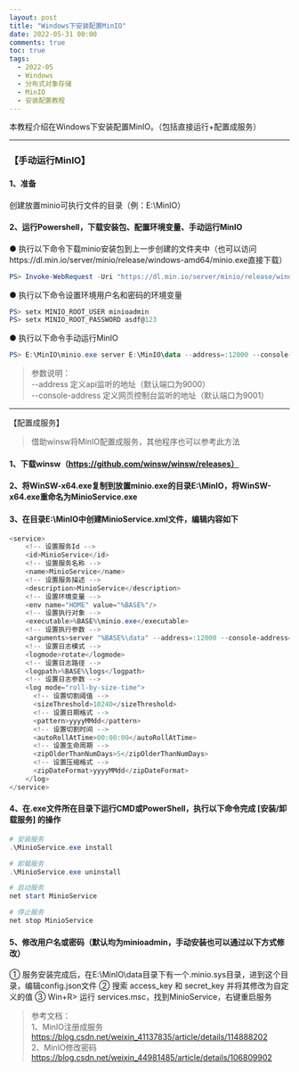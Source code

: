 ```yaml
---
layout: post
title: "Windows下安装配置MinIO"
date: 2022-05-31 00:00
comments: true
toc: true
tags:
  - 2022-05
  - Windows
  - 分布式对象存储
  - MinIO
  - 安装配置教程
---
```


本教程介绍在Windows下安装配置MinIO。（包括直接运行+配置成服务）

<!--more-->

---

### 【手动运行MinIO】

#### 1、准备
创建放置minio可执行文件的目录（例：E:\MinIO）

#### 2、运行Powershell，下载安装包、配置环境变量、手动运行MinIO
● 执行以下命令下载minio安装包到上一步创建的文件夹中（也可以访问https://dl.min.io/server/minio/release/windows-amd64/minio.exe直接下载）


``` powershell
PS> Invoke-WebRequest -Uri "https://dl.min.io/server/minio/release/windows-amd64/minio.exe" -OutFile "E:\MinIO\minio.exe"
```

● 执行以下命令设置环境用户名和密码的环境变量
``` powershell
PS> setx MINIO_ROOT_USER minioadmin
PS> setx MINIO_ROOT_PASSWORD asdf@123
```

● 执行以下命令手动运行MinIO
``` powershell
PS> E:\MinIO\minio.exe server E:\MinIO\data --address=:12000 --console-address=:12001
```

> 参数说明：  
--address  定义api监听的地址（默认端口为9000）  
--console-address  定义网页控制台监听的地址（默认端口为9001）

---

【配置成服务】
> 借助winsw将MinIO配置成服务，其他程序也可以参考此方法

#### 1、下载winsw（https://github.com/winsw/winsw/releases）
#### 2、将WinSW-x64.exe复制到放置minio.exe的目录E:\MinIO，将WinSW-x64.exe重命名为MinioService.exe
#### 3、在目录E:\MinIO中创建MinioService.xml文件，编辑内容如下
``` powershell
<service>
    <!-- 设置服务Id -->
    <id>MinioService</id>
    <!-- 设置服务名称 -->
    <name>MinioService</name>
    <!-- 设置服务描述 -->
    <description>MinioService</description>
    <!-- 设置环境变量 -->
    <env name="HOME" value="%BASE%"/>
    <!-- 设置执行对象 -->
    <executable>%BASE%\minio.exe</executable>
    <!-- 设置执行参数 -->
    <arguments>server "%BASE%\data" --address=:12000 --console-address=:12001</arguments>
    <!-- 设置日志模式 -->
    <logmode>rotate</logmode>
    <!-- 设置日志路径 -->
    <logpath>%BASE%\logs</logpath>
    <!-- 设置日志参数 -->
    <log mode="roll-by-size-time">
      <!-- 设置切割阈值 -->
      <sizeThreshold>10240</sizeThreshold>
      <!-- 设置日期格式 -->
      <pattern>yyyyMMdd</pattern>
      <!-- 设置切割时间 -->
      <autoRollAtTime>00:00:00</autoRollAtTime>
      <!-- 设置生命周期 -->
      <zipOlderThanNumDays>5</zipOlderThanNumDays>
      <!-- 设置压缩格式 -->
      <zipDateFormat>yyyyMMdd</zipDateFormat>
    </log>
</service>
```

#### 4、在.exe文件所在目录下运行CMD或PowerShell，执行以下命令完成 [安装/卸载服务] 的操作
``` powershell
# 安装服务
.\MinioService.exe install

# 卸载服务
.\MinioService.exe uninstall

# 启动服务
net start MinioService

# 停止服务
net stop MinioService
```

#### 5、修改用户名或密码（默认均为minioadmin，手动安装也可以通过以下方式修改）
① 服务安装完成后，在E:\MinIO\data目录下有一个.minio.sys目录，进到这个目录，编辑config.json文件
② 搜索 access_key 和 secret_key 并将其修改为自定义的值
③ Win+R> 运行 services.msc，找到MinioService，右键重启服务

> 参考文档：  
1、MinIO注册成服务 https://blog.csdn.net/weixin_41137835/article/details/114888202  
2、MinIO修改密码 https://blog.csdn.net/weixin_44981485/article/details/106809902 